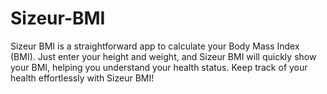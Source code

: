 # Sizeur-BMI
Sizeur BMI is a straightforward app to calculate your Body Mass Index (BMI). Just enter your height and weight, and Sizeur BMI will quickly show your BMI, helping you understand your health status. Keep track of your health effortlessly with Sizeur BMI!
